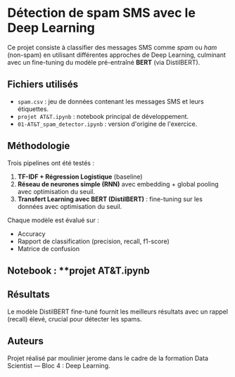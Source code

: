 
#  Détection de spam SMS avec le Deep Learning

Ce projet consiste à classifier des messages SMS comme *spam* ou *ham* (non-spam) en utilisant différentes approches de Deep Learning, culminant avec un fine-tuning du modèle pré-entraîné **BERT** (via DistilBERT).

##  Fichiers utilisés

- `spam.csv` : jeu de données contenant les messages SMS et leurs étiquettes.
- `projet AT&T.ipynb` : notebook principal de développement.
- `01-AT&T_spam_detector.ipynb` : version d'origine de l'exercice.

##  Méthodologie

Trois pipelines ont été testés :
1. **TF-IDF + Régression Logistique** (baseline)
2. **Réseau de neurones simple (RNN)** avec embedding + global pooling avec optimisation du seuil.
3. **Transfert Learning avec BERT (DistilBERT)** : fine-tuning sur les données avec optimisation du seuil.

Chaque modèle est évalué sur :
- Accuracy
- Rapport de classification (precision, recall, f1-score)
- Matrice de confusion

## Notebook : **projet AT&T.ipynb

##  Résultats

Le modèle DistilBERT fine-tuné fournit les meilleurs résultats avec un rappel (recall) élevé, crucial pour détecter les spams.

##  Auteurs

Projet réalisé par moulinier jerome dans le cadre de la formation Data Scientist — Bloc 4 : Deep Learning.


